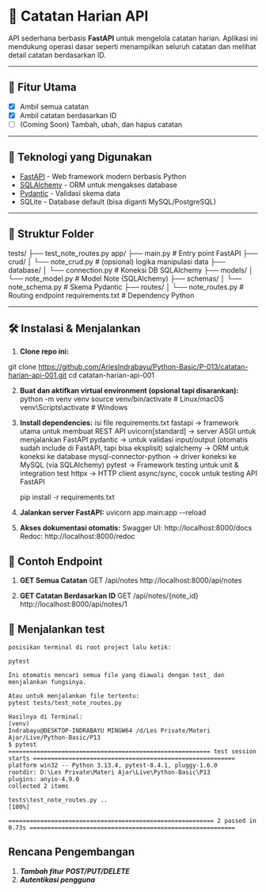 # 📝 Catatan Harian API

API sederhana berbasis **FastAPI** untuk mengelola catatan harian. Aplikasi ini mendukung operasi dasar seperti menampilkan seluruh catatan dan melihat detail catatan berdasarkan ID.

---

## 🚀 Fitur Utama

- [x] Ambil semua catatan
- [x] Ambil catatan berdasarkan ID
- [ ] (Coming Soon) Tambah, ubah, dan hapus catatan

---

## 🧠 Teknologi yang Digunakan

- [FastAPI](https://fastapi.tiangolo.com/) - Web framework modern berbasis Python
- [SQLAlchemy](https://www.sqlalchemy.org/) - ORM untuk mengakses database
- [Pydantic](https://pydantic-docs.helpmanual.io/) - Validasi skema data
- SQLite - Database default (bisa diganti MySQL/PostgreSQL)

---

## 📁 Struktur Folder

tests/
├── test_note_routes.py
app/
├── main.py # Entry point FastAPI
├── crud/
│ └── note_crud.py # (opsional) logika manipulasi data
├── database/
│ └── connection.py # Koneksi DB SQLAlchemy
├── models/
│ └── note_model.py # Model Note (SQLAlchemy)
├── schemas/
│ └── note_schema.py # Skema Pydantic
├── routes/
│ └── note_routes.py # Routing endpoint
requirements.txt # Dependency Python

---

## 🛠️ Instalasi & Menjalankan

1. **Clone repo ini:**

git clone https://github.com/AriesIndrabayu/Python-Basic/P-013/catatan-harian-api-001.git
cd catatan-harian-api-001

2. **Buat dan aktifkan virtual environment (opsional tapi disarankan):**
   python -m venv venv
   source venv/bin/activate # Linux/macOS
   venv\Scripts\activate # Windows

3. **Install dependencies:**
   isi file requirements.txt
   fastapi → framework utama untuk membuat REST API
   uvicorn[standard] → server ASGI untuk menjalankan FastAPI
   pydantic → untuk validasi input/output (otomatis sudah include di FastAPI, tapi bisa eksplisit)
   sqlalchemy → ORM untuk koneksi ke database
   mysql-connector-python → driver koneksi ke MySQL (via SQLAlchemy)
   pytest → Framework testing untuk unit & integration test
   httpx → HTTP client async/sync, cocok untuk testing API FastAPI

   pip install -r requirements.txt

4. **Jalankan server FastAPI:**
   uvicorn app.main:app --reload

5. **Akses dokumentasi otomatis:**
   Swagger UI: http://localhost:8000/docs
   Redoc: http://localhost:8000/redoc

## 📌 Contoh Endpoint

1. **GET Semua Catatan**
   GET /api/notes
   http://localhost:8000/api/notes

2. **GET Catatan Berdasarkan ID**
   GET /api/notes/{note_id}
   http://localhost:8000/api/notes/1

## 📌 Menjalankan test

    posisikan terminal di root project lalu ketik:

    pytest

    Ini otomatis mencari semua file yang diawali dengan test_ dan menjalankan fungsinya.

    Atau untuk menjalankan file tertentu:
    pytest tests/test_note_routes.py

    Hasilnya di Terminal:
    (venv)
    Indrabayu@DESKTOP-INDRABAYU MINGW64 /d/Les Private/Materi Ajar/Live/Python-Basic/P13
    $ pytest
    ========================================================= test session starts =========================================================
    platform win32 -- Python 3.13.4, pytest-8.4.1, pluggy-1.6.0
    rootdir: D:\Les Private\Materi Ajar\Live\Python-Basic\P13
    plugins: anyio-4.9.0
    collected 2 items

    tests\test_note_routes.py ..                                                                                                     [100%]

    ========================================================== 2 passed in 0.73s ==========================================================

## Rencana Pengembangan

1.  **_Tambah fitur POST/PUT/DELETE_**
2.  **_Autentikasi pengguna_**
